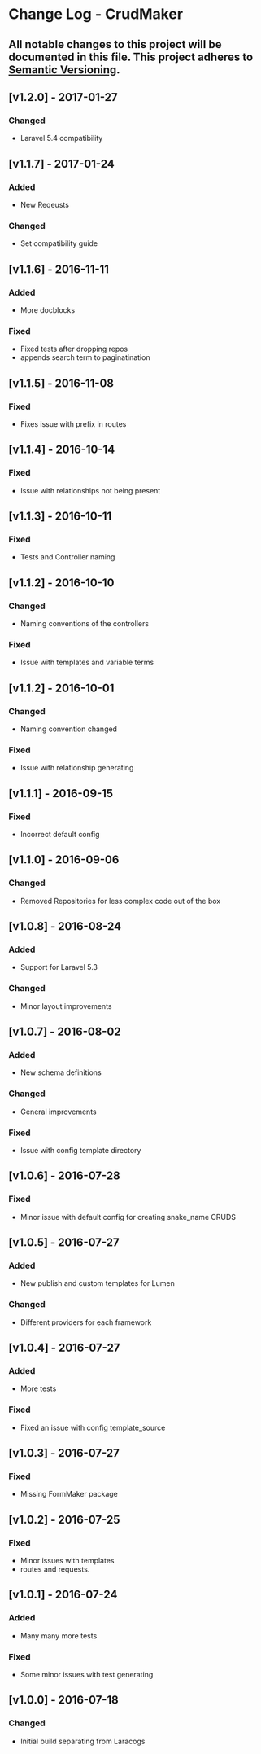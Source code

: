 # Change Log - CrudMaker
All notable changes to this project will be documented in this file.
This project adheres to [Semantic Versioning](http://semver.org/).
----

## [v1.2.0] - 2017-01-27

### Changed
- Laravel 5.4 compatibility

## [v1.1.7] - 2017-01-24

### Added
- New Reqeusts

### Changed
- Set compatibility guide

## [v1.1.6] - 2016-11-11

### Added
- More docblocks

### Fixed
- Fixed tests after dropping repos
- appends search term to paginatination

## [v1.1.5] - 2016-11-08

### Fixed
- Fixes issue with prefix in routes

## [v1.1.4] - 2016-10-14

### Fixed
- Issue with relationships not being present

## [v1.1.3] - 2016-10-11

### Fixed
- Tests and Controller naming

## [v1.1.2] - 2016-10-10

### Changed
- Naming conventions of the controllers

### Fixed
- Issue with templates and variable terms

## [v1.1.2] - 2016-10-01

### Changed
- Naming convention changed

### Fixed
- Issue with relationship generating

## [v1.1.1] - 2016-09-15

### Fixed
- Incorrect default config

## [v1.1.0] - 2016-09-06

### Changed
- Removed Repositories for less complex code out of the box

## [v1.0.8] - 2016-08-24

### Added
- Support for Laravel 5.3

### Changed
- Minor layout improvements

## [v1.0.7] - 2016-08-02

### Added
- New schema definitions

### Changed
- General improvements

### Fixed
- Issue with config template directory

## [v1.0.6] - 2016-07-28

### Fixed
- Minor issue with default config for creating snake_name CRUDS

## [v1.0.5] - 2016-07-27

### Added
- New publish and custom templates for Lumen

### Changed
- Different providers for each framework

## [v1.0.4] - 2016-07-27

### Added
- More tests

### Fixed
- Fixed an issue with config template_source

## [v1.0.3] - 2016-07-27

### Fixed
- Missing FormMaker package

## [v1.0.2] - 2016-07-25

### Fixed
- Minor issues with templates
-  routes and requests.

## [v1.0.1] - 2016-07-24

### Added
- Many many more tests

### Fixed
- Some minor issues with test generating

## [v1.0.0] - 2016-07-18

### Changed
- Initial build separating from Laracogs

